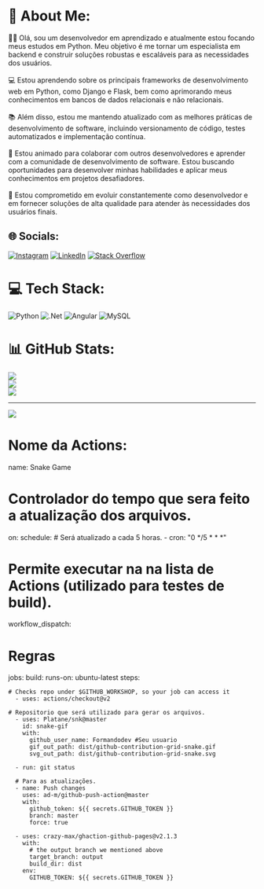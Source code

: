 # 💫 About Me:
👨‍💻 Olá, sou um desenvolvedor em aprendizado e atualmente estou focando meus estudos em Python. Meu objetivo é me tornar um especialista em backend e construir soluções robustas e escaláveis para as necessidades dos usuários.<br><br>💻 Estou aprendendo sobre os principais frameworks de desenvolvimento web em Python, como Django e Flask, bem como aprimorando meus conhecimentos em bancos de dados relacionais e não relacionais.<br><br>📚 Além disso, estou me mantendo atualizado com as melhores práticas de desenvolvimento de software, incluindo versionamento de código, testes automatizados e implementação contínua.<br><br>🤝 Estou animado para colaborar com outros desenvolvedores e aprender com a comunidade de desenvolvimento de software. Estou buscando oportunidades para desenvolver minhas habilidades e aplicar meus conhecimentos em projetos desafiadores.<br><br>🚀 Estou comprometido em evoluir constantemente como desenvolvedor e em fornecer soluções de alta qualidade para atender às necessidades dos usuários finais.


## 🌐 Socials:
[![Instagram](https://img.shields.io/badge/Instagram-%23E4405F.svg?logo=Instagram&logoColor=white)](https://instagram.com/bren.o_) [![LinkedIn](https://img.shields.io/badge/LinkedIn-%230077B5.svg?logo=linkedin&logoColor=white)](https://linkedin.com/in/brenovinicius-dev) [![Stack Overflow](https://img.shields.io/badge/-Stackoverflow-FE7A16?logo=stack-overflow&logoColor=white)](https://stackoverflow.com/users/21673167) 

# 💻 Tech Stack:
![Python](https://img.shields.io/badge/python-3670A0?style=flat&logo=python&logoColor=ffdd54) ![.Net](https://img.shields.io/badge/.NET-5C2D91?style=flat&logo=.net&logoColor=white) ![Angular](https://img.shields.io/badge/angular-%23DD0031.svg?style=flat&logo=angular&logoColor=white) ![MySQL](https://img.shields.io/badge/mysql-%2300f.svg?style=flat&logo=mysql&logoColor=white)
# 📊 GitHub Stats:
![](https://github-readme-stats.vercel.app/api?username=Brenoglobdev&theme=dracula&hide_border=false&include_all_commits=true&count_private=false)<br/>
![](https://github-readme-streak-stats.herokuapp.com/?user=Brenoglobdev&theme=dracula&hide_border=false)<br/>
![](https://github-readme-stats.vercel.app/api/top-langs/?username=Brenoglobdev&theme=dracula&hide_border=false&include_all_commits=true&count_private=false&layout=compact)

---
[![](https://visitcount.itsvg.in/api?id=Brenoglobdev&icon=5&color=1)](https://visitcount.itsvg.in)

<!-- Proudly created with GPRM ( https://gprm.itsvg.in ) -->

# Nome da Actions:  
name: Snake Game

# Controlador do tempo que sera feito a atualização dos arquivos.
on:
  schedule:
      # Será atualizado a cada 5 horas.
    - cron: "0 */5 * * *"

# Permite executar na na lista de Actions (utilizado para testes de build).
  workflow_dispatch:

# Regras
jobs:
  build:
    runs-on: ubuntu-latest
    steps:

    # Checks repo under $GITHUB_WORKSHOP, so your job can access it
      - uses: actions/checkout@v2

    # Repositorio que será utilizado para gerar os arquivos.
      - uses: Platane/snk@master
        id: snake-gif
        with:
          github_user_name: Formandodev #Seu usuario
          gif_out_path: dist/github-contribution-grid-snake.gif
          svg_out_path: dist/github-contribution-grid-snake.svg

      - run: git status

      # Para as atualizações.
      - name: Push changes
        uses: ad-m/github-push-action@master
        with:
          github_token: ${{ secrets.GITHUB_TOKEN }}
          branch: master
          force: true

      - uses: crazy-max/ghaction-github-pages@v2.1.3
        with:
          # the output branch we mentioned above
          target_branch: output
          build_dir: dist
        env:
          GITHUB_TOKEN: ${{ secrets.GITHUB_TOKEN }}

